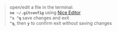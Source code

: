 > open/edit a file in the terminal:  
> **`ne ~/.gitconfig`** using [Nice Editor](/ide/ne.md)  
> **`^s ^q`** save changes and exit  
> **`^q`**, then **`y`** to confirm exit without saving changes  
  
